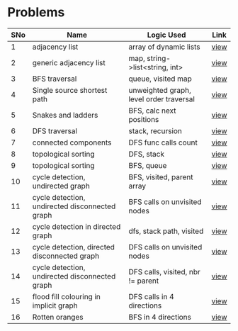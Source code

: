 # Problems

SNo | Name | Logic Used | Link |
----|------|------------|------|
1 | adjacency list | array of dynamic lists | [view](adjacency_list.cpp)
2 | generic adjacency list | map, string->list<string, int> | [view](adjacency_list_generic.cpp)
3 | BFS traversal | queue, visited map | [view](BFS_traversal.cpp)   
4 | Single source shortest path | unweighted graph, level order traversal | [view](single_source_shortest_path.cpp)
5 | Snakes and ladders | BFS, calc next positions | [view](snakes_ladder.cpp)
6 | DFS traversal | stack, recursion | [view](DFS_traversal.cpp)
7 | connected components | DFS func calls count | [view](connected_components.cpp)
8 | topological sorting | DFS, stack | [view](topological_sort_dfs.cpp)
9 | topological sorting | BFS, queue | [view](topological_sort_bfs.cpp)
10 | cycle detection, undirected graph | BFS, visited, parent array | [view](undirected_graph_tree.cpp)
11 | cycle detection, undirected disconnected graph | BFS calls on unvisited nodes | [view](cycle_undirected_components.cpp)
12 | cycle detection in directed graph | dfs, stack path, visited | [view](cycle_detection_directed_dfs.cpp)
13 | cycle detection, directed disconnected graph | DFS calls on unvisited nodes | [view](cycle_directed_components.cpp)
14 | cycle detection, undirected disconnected graph | DFS calls, visited, nbr != parent | [view](cycle_undirected_dfs.cpp)
15 | flood fill colouring in implicit graph | DFS calls in 4 directions | [view](flood_fill_colouring.cpp)
16 | Rotten oranges | BFS in 4 directions | [view](rotten_oranges.cpp)